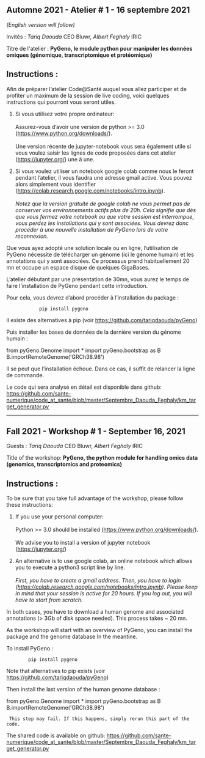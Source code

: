 
## Automne 2021 - Atelier # 1 - 16 septembre 2021

*(English version will follow)*

Invités : *Tariq Daouda* CEO Bluwr, *Albert Feghaly* IRIC

Titre de l'atelier : **PyGeno, le module python pour manipuler les données omiques (génomique, transcriptomique et protéomique)**

## Instructions :
Afin de préparer l’atelier Code@Santé auquel vous allez participer et de profiter un maximum de la session de live coding, voici quelques instructions qui pourront vous seront utiles.
 
1. Si vous utilisez votre propre ordinateur: <br/>  
      Assurez-vous d’avoir une version de python >= 3.0 (https://www.python.org/downloads/). <br/>  
      Une version récente de jupyter-notebook vous sera également utile si vous voulez saisir les lignes de code proposées dans cet atelier (https://jupyter.org/) une à une.

2. Si vous voulez utiliser un notebook google colab comme nous le feront pendant l’atelier, il vous faudra une adresse gmail active. Vous pouvez alors simplement vous identifier (https://colab.research.google.com/notebooks/intro.ipynb). <br/>  
      *Notez que la version gratuite de google colab ne vous permet pas de conserver vos environnements actifs plus de 20h. Cela signifie que dès que vous fermez votre notebook ou que votre session est interrompue, vous perdez les installations qui y sont associées. Vous devrez donc procéder à une nouvelle installation de PyGeno lors de votre reconnexion.*
 
Que vous ayez adopté une solution locale ou en ligne, l’utilisation de PyGeno nécessite de télécharger un génome (ici le génome humain) et les annotations qui y sont associées. Ce processus prend habituellement 20 mn et occupe un espace disque de quelques GigaBases.
 
L’atelier débutant par une présentation de 30mn, vous aurez le temps de faire l’installation de PyGeno pendant cette introduction.
 
Pour cela, vous devrez d’abord procéder à l’installation du package :
 
                pip install pygeno
 
Il existe des alternatives à pip (voir https://github.com/tariqdaouda/pyGeno)
 
Puis installer les bases de données de la dernière version du génome humain :
 
from pyGeno.Genome import *
import pyGeno.bootstrap as B
B.importRemoteGenome('GRCh38.98')
 
Il se peut que l’installation échoue. Dans ce cas, il suffit de relancer la ligne de commande.
 
Le code qui sera analysé en détail est disponible dans github: 
https://github.com/sante-numerique/code_at_sante/blob/master/Septembre_Daouda_Feghaly/km_target_generator.py
 
-------------------------------------------------------------------------------

## Fall 2021 - Workshop # 1 - September 16, 2021

Guests :  *Tariq Daouda* CEO Bluwr, *Albert Feghaly* IRIC

Title of the workshop: **PyGeno, the python module for handling omics data (genomics, transcriptomics and proteomics)**

## Instructions :
To be sure that you take full advantage of the workshop, please follow these instructions:

1. If you use your personal computer: <br/>  
   Python >= 3.0 should be installed (https://www.python.org/downloads/). <br/>  
   We advise you to install a version of jupyter notebook (https://jupyter.org/)

2. An alternative is to use google colab, an online notebook which allows you to execute a python3 script line by line. <br/>  
   *First, you have to create a gmail address. Then, you have to login (https://colab.research.google.com/notebooks/intro.ipynb). Please keep in mind that your session is active for 20 hours. If you log out, you will have to start from scratch.*
 
In both cases, you have to download a human genome and associated annotations (> 3Gb of disk space needed). This process takes ~ 20 mn.
 
As the workshop will start with an overview of PyGeno, you can install the package and the genome database In the meantine.
 
To install PyGeno :
 
            pip install pygeno
 
Note that alternatives to pip exists (voir https://github.com/tariqdaouda/pyGeno)
 
Then install the last version of the human genome database :
 
from pyGeno.Genome import *
import pyGeno.bootstrap as B
B.importRemoteGenome('GRCh38.98')
 
     This step may fail. If this happens, simply rerun this part of the code.

The shared code is available on github: 
https://github.com/sante-numerique/code_at_sante/blob/master/Septembre_Daouda_Feghaly/km_target_generator.py
